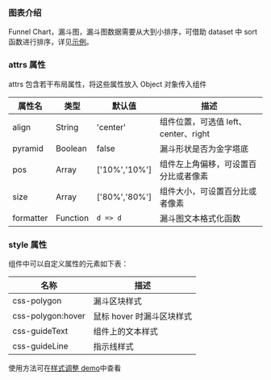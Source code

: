 ### 图表介绍

Funnel Chart，漏斗图，漏斗图数据需要从大到小排序，可借助 dataset 中 sort 函数进行排序，详见[示例](#/demo/funnel/default)。

### attrs 属性

attrs 包含若干布局属性，将这些属性放入 Object 对象传入组件

| 属性名    | 类型     | 默认值        | 描述                                 |
| --------- | -------- | ------------- | ------------------------------------ |
| align     | String   | 'center'      | 组件位置，可选值 left、center、right |
| pyramid   | Boolean  | false         | 漏斗形状是否为金字塔底               |
| pos       | Array    | ['10%','10%'] | 组件左上角偏移，可设置百分比或者像素 |
| size      | Array    | ['80%','80%'] | 组件大小，可设置百分比或者像素       |
| formatter | Function | `d => d`      | 漏斗图文本格式化函数                 |

### style 属性

组件中可以自定义属性的元素如下表：

| 名称              | 描述                      |
| ----------------- | ------------------------- |
| css-polygon       | 漏斗区块样式              |
| css-polygon:hover | 鼠标 hover 时漏斗区块样式 |
| css-guideText     | 组件上的文本样式          |
| css-guideLine     | 指示线样式                |

使用方法可在[样式调整 demo](#/demo/funnel/others)中查看
